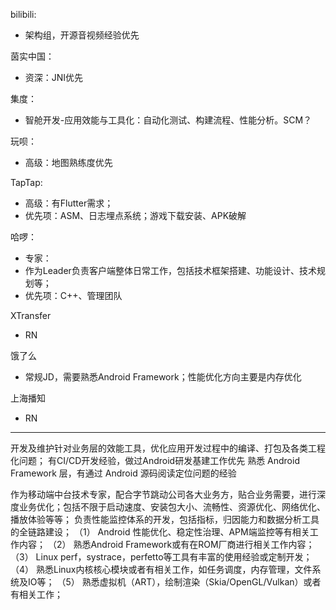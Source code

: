 bilibili:
- 架构组，开源音视频经验优先

茵实中国：
- 资深：JNI优先

集度：
- 智舱开发-应用效能与工具化：自动化测试、构建流程、性能分析。SCM？

玩呗：
- 高级：地图熟练度优先

TapTap:
- 高级：有Flutter需求；
- 优先项：ASM、日志埋点系统；游戏下载安装、APK破解

哈啰：
- 专家：
- 作为Leader负责客户端整体日常工作，包括技术框架搭建、功能设计、技术规划等；
- 优先项：C++、管理团队

XTransfer
- RN

饿了么
- 常规JD，需要熟悉Android Framework；性能优化方向主要是内存优化

上海播知
- RN

----

开发及维护针对业务层的效能工具，优化应用开发过程中的编译、打包及各类工程化问题； 
有CI/CD开发经验，做过Android研发基建工作优先
熟悉 Android Framework 层，有通过 Android 源码阅读定位问题的经验

作为移动端中台技术专家，配合字节跳动公司各大业务方，贴合业务需要，进行深度业务优化；包括不限于启动速度、安装包大小、流畅性、资源优化、网络优化、播放体验等等；
负责性能监控体系的开发，包括指标，归因能力和数据分析工具的全链路建设；
（1） Android 性能优化、稳定性治理、APM端监控等有相关工作内容；
（2） 熟悉Android Framework或有在ROM厂商进行相关工作内容；
（3） Linux perf，systrace，perfetto等工具有丰富的使用经验或定制开发；
（4） 熟悉Linux内核核心模块或者有相关工作，如任务调度，内存管理，文件系统及IO等；
（5） 熟悉虚拟机（ART），绘制渲染（Skia/OpenGL/Vulkan）或者有相关工作；



